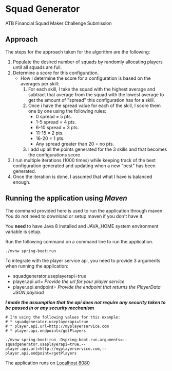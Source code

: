 # Squad Generator
ATB Financial Squad Maker Challenge Submission

## Approach 
The steps for the approach taken for the algorithm are the following:
1. Populate the desired number of squads by randomly allocating players until all squads are full.
1. Determine a score for this configuration.
    * How I determine the score for a configuration is based on the averages per skill:
        1. For each skill, I take the squad with the highest average and subtract that average from the squad with the lowest average to get the amount of "spread" this configuration has for a skill.
        1. Once i have the spread value for each of the skill, I score them one by one using the following rules:
            * 0 spread = 5 pts.
            * 1-5 spread = 4 pts.
            * 6-10 spread = 3 pts.
            * 11-15 = 2 pts.
            * 16-20 = 1 pts.
            * Any spread greater than 20 = no pts.
        1. I add up all the points generated for the 3 skills and that becomes the configurations score
1.  I run multiple iterations (1000 times) while keeping track of the best configuration generated and updating when a new "best" has been generated.
1. Once the iteration is done, I assumed that what I have is balanced enough.

## Running the application using *Maven*
The command provided here is used to run the application through maven. You do not need to download or setup maven if you don't have it.

You **need** to have Java 8 installed and JAVA_HOME system environment variable is setup. 

Run the following command on a command line to run the application.
````
./mvnw spring-boot:run
````
To integrate with the player service api, you need to provide 3 arguments when running the application:
* squadgenerator.useplayerapi=true
* player.api.url= *Provide the url for your player service*
* player.api.endpoint= *Provide the endpoint that returns the PlayerData JSON payload*

***I made the assumption that the api does not require any security token to be passed in or any security mechanism***
````
# I'm using the following values for this example:
# * squadgenerator.useplayerapi=true
# * player.api.url=http://myplayerservice.com
# * player.api.endpoint=/getPlayers

./mvnw spring-boot:run -Dspring-boot.run.arguments=--squadgenerator.useplayerapi=true,--player.api.url=http://myplayerservice.com,--player.api.endpoint=/getPlayers
````

The application runs on [Localhost 8080](http://localhost:8080)
